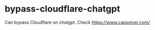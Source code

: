 # bypass-cloudflare-chatgpt
Can bypass Cloudflare on chatgpt. Check https://www.capsolver.com/ 
                                                                                                                                             